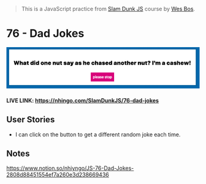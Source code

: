 > This is a JavaScript practice from [Slam Dunk JS](https://beginnerjavascript.com/) course by [Wes Bos](https://github.com/wesbos).

# 76 - Dad Jokes

<img src="dadjokes.png" alt="Dad Jokes"> 

#### LIVE LINK: https://nhingo.com/SlamDunkJS/76-dad-jokes

## User Stories

* I can click on the button to get a different random joke each time.

## Notes

https://www.notion.so/nhiyngo/JS-76-Dad-Jokes-2808d88451554ef7a260e3d238669436